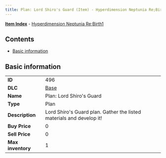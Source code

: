 ```yaml
---
title: Plan: Lord Shiro's Guard (Item) - Hyperdimension Neptunia Re;Birth1
---
```


[**Item Index**](/neptunia/rb1/item/index.html) - [Hyperdimension Neptunia Re;Birth1](/neptunia/rb1)

## Contents

- [Basic information](#basic-information)

## Basic information

|   |   |
| -- | -- |
| **ID** | 496 |
| **DLC** | [Base](/neptunia/rb1/dlc/1-base.html) |
| **Name** | Plan: Lord Shiro's Guard |
| **Type** | Plan |
| **Description** | Lord Shiro's Guard plan. Gather the listed materials and develop it! |
| **Buy Price** | 0 |
| **Sell Price** | 0 |
| **Max inventory** | 1 |
